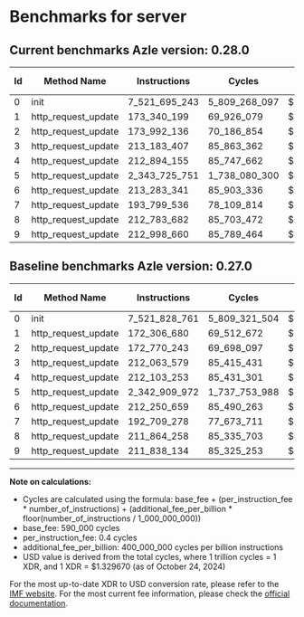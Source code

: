 # Benchmarks for server

## Current benchmarks Azle version: 0.28.0

| Id  | Method Name         | Instructions  | Cycles        | USD           | USD/Million Calls | Change                              |
| --- | ------------------- | ------------- | ------------- | ------------- | ----------------- | ----------------------------------- |
| 0   | init                | 7_521_695_243 | 5_809_268_097 | $0.0077244095 | $7_724.40         | <font color="green">-133_518</font> |
| 1   | http_request_update | 173_340_199   | 69_926_079    | $0.0000929786 | $92.97            | <font color="red">+1_033_519</font> |
| 2   | http_request_update | 173_992_136   | 70_186_854    | $0.0000933254 | $93.32            | <font color="red">+1_221_893</font> |
| 3   | http_request_update | 213_183_407   | 85_863_362    | $0.0001141699 | $114.16           | <font color="red">+1_119_828</font> |
| 4   | http_request_update | 212_894_155   | 85_747_662    | $0.0001140161 | $114.01           | <font color="red">+790_902</font>   |
| 5   | http_request_update | 2_343_725_751 | 1_738_080_300 | $0.0023110732 | $2_311.07         | <font color="red">+815_779</font>   |
| 6   | http_request_update | 213_283_341   | 85_903_336    | $0.0001142231 | $114.22           | <font color="red">+1_032_682</font> |
| 7   | http_request_update | 193_799_536   | 78_109_814    | $0.0001038603 | $103.86           | <font color="red">+1_090_258</font> |
| 8   | http_request_update | 212_783_682   | 85_703_472    | $0.0001139573 | $113.95           | <font color="red">+919_424</font>   |
| 9   | http_request_update | 212_998_660   | 85_789_464    | $0.0001140717 | $114.07           | <font color="red">+1_160_526</font> |

## Baseline benchmarks Azle version: 0.27.0

| Id  | Method Name         | Instructions  | Cycles        | USD           | USD/Million Calls |
| --- | ------------------- | ------------- | ------------- | ------------- | ----------------- |
| 0   | init                | 7_521_828_761 | 5_809_321_504 | $0.0077244805 | $7_724.48         |
| 1   | http_request_update | 172_306_680   | 69_512_672    | $0.0000924289 | $92.42            |
| 2   | http_request_update | 172_770_243   | 69_698_097    | $0.0000926755 | $92.67            |
| 3   | http_request_update | 212_063_579   | 85_415_431    | $0.0001135743 | $113.57           |
| 4   | http_request_update | 212_103_253   | 85_431_301    | $0.0001135954 | $113.59           |
| 5   | http_request_update | 2_342_909_972 | 1_737_753_988 | $0.0023106393 | $2_310.63         |
| 6   | http_request_update | 212_250_659   | 85_490_263    | $0.0001136738 | $113.67           |
| 7   | http_request_update | 192_709_278   | 77_673_711    | $0.0001032804 | $103.28           |
| 8   | http_request_update | 211_864_258   | 85_335_703    | $0.0001134683 | $113.46           |
| 9   | http_request_update | 211_838_134   | 85_325_253    | $0.0001134544 | $113.45           |

---

**Note on calculations:**

- Cycles are calculated using the formula: base_fee + (per_instruction_fee \* number_of_instructions) + (additional_fee_per_billion \* floor(number_of_instructions / 1_000_000_000))
- base_fee: 590_000 cycles
- per_instruction_fee: 0.4 cycles
- additional_fee_per_billion: 400_000_000 cycles per billion instructions
- USD value is derived from the total cycles, where 1 trillion cycles = 1 XDR, and 1 XDR = $1.329670 (as of October 24, 2024)

For the most up-to-date XDR to USD conversion rate, please refer to the [IMF website](https://www.imf.org/external/np/fin/data/rms_sdrv.aspx).
For the most current fee information, please check the [official documentation](https://internetcomputer.org/docs/current/developer-docs/gas-cost#execution).
